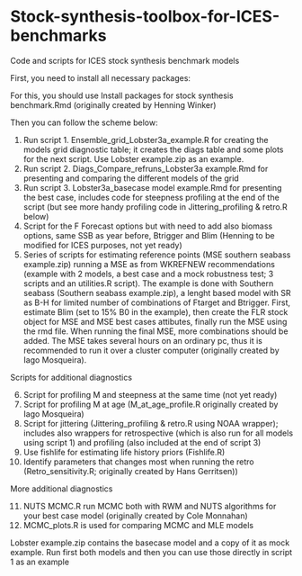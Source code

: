 # Stock-synthesis-toolbox-for-ICES-benchmarks
Code and scripts for ICES stock synthesis benchmark models

First, you need to install all necessary packages:

For this, you should use Install packages for stock synthesis benchmark.Rmd (originally created by Henning Winker)

Then you can follow the scheme below:

1.	Run script 1. Ensemble_grid_Lobster3a_example.R for creating the models grid diagnostic table; it creates the diags table and some plots for the next script. Use Lobster example.zip as an example.
2.	Run script 2. Diags_Compare_refruns_Lobster3a example.Rmd for presenting and comparing the different models of the grid 
3.	Run script 3. Lobster3a_basecase model example.Rmd for presenting the best case, includes code for steepness profiling at the end of the script (but see more handy profiling code in Jittering_profiling & retro.R below) 
4.	Script for the F Forecast options but with need to add also biomass options, same SSB as year before, Btrigger and Blim (Henning to be modified for ICES purposes, not yet ready)
5.	Series of scripts for estimating reference points (MSE southern seabass example.zip) running a MSE as from WKREFNEW recommendations (example with 2 models, a best case and a mock robustness test; 3 scripts and an utilities.R script). The example is done with Southern seabass (Southern seabass example.zip), a lenght based model with SR as B-H for limited number of combinations of Ftarget and Btrigger. First, estimate Blim (set to 15% B0 in the example), then create the FLR stock object for MSE and MSE best cases attibutes, finally run the MSE using the rmd file. When running the final MSE, more combinations should be added. The MSE takes several hours on an ordinary pc, thus it is recommended to run it over a cluster computer (originally created by Iago Mosqueira). 

Scripts for additional diagnostics

6.	Script for profiling M and steepness at the same time (not yet ready)
7.	Script for profiling M at age (M_at_age_profile.R originally created by Iago Mosqueira)
8.	Script for jittering (Jittering_profiling & retro.R using NOAA wrapper); includes also wrappers for retrospective (which is also run for all models using script 1) and profiling (also included at the end of script 3)
9.	Use fishlife for estimating life history priors (Fishlife.R)
10.	Identify parameters that changes most when running the retro (Retro_sensitivity.R; originally created by Hans Gerritsen))

More additional diagnostics

11. NUTS MCMC.R run MCMC both with RWM and NUTS algorithms for your best case model (originally created by Cole Monnahan)
12. MCMC_plots.R is used for comparing MCMC and MLE models



Lobster example.zip contains the basecase model and a copy of it as mock example. Run first both models and then you can use those directly in script 1 as an example

